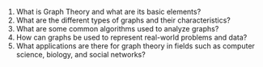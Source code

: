 

1. What is Graph Theory and what are its basic elements?
2. What are the different types of graphs and their characteristics?
3. What are some common algorithms used to analyze graphs?
4. How can graphs be used to represent real-world problems and data?
5. What applications are there for graph theory in fields such as computer science, biology, and social networks?